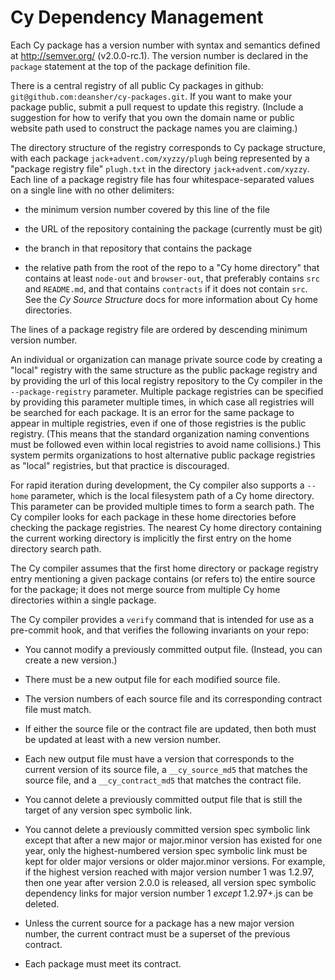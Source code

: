 Cy Dependency Management
========================

Each Cy package has a version number with syntax and semantics defined at http://semver.org/
(v2.0.0-rc.1).  The version number is declared in the `package` statement at the top of the package
definition file.

There is a central registry of all public Cy packages in github:
`git@github.com:deansher/cy-packages.git`.  If you want to make your package public, submit a pull
request to update this registry.  (Include a suggestion for how to verify that you own the domain
name or public website path used to construct the package names you are claiming.)

The directory structure of the registry corresponds to Cy package structure, with each package
`jack+advent.com/xyzzy/plugh` being represented by a "package registry file" `plugh.txt` in the
directory `jack+advent.com/xyzzy`. Each line of a package registry file has four
whitespace-separated values on a single line with no other delimiters:

* the minimum version number covered by this line of the file

* the URL of the repository containing the package (currently must be git)

* the branch in that repository that contains the package

* the relative path from the root of the repo to a "Cy home directory" that contains at least
  `node-out` and `browser-out`, that preferably contains `src` and `README.md`, and that contains
  `contracts` if it does not contain `src`.  See the *Cy Source Structure* docs for more 
  information about Cy home directories.

The lines of a package registry file are ordered by descending minimum version number.

An individual or organization can manage private source code by creating a "local" registry with the
same structure as the public package registry and by providing the url of this local registry
repository to the Cy compiler in the `--package-registry` parameter.  Multiple package registries
can be specified by providing this parameter multiple times, in which case all registries will be
searched for each package.  It is an error for the same package to appear in multiple registries,
even if one of those registries is the public registry.  (This means that the standard organization
naming conventions must be followed even within local registries to avoid name collisions.)  This
system permits organizations to host alternative public package registries as "local" registries,
but that practice is discouraged.

For rapid iteration during development, the Cy compiler also supports a `--home` parameter, which is
the local filesystem path of a Cy home directory.  This parameter can be provided multiple times to
form a search path.  The Cy compiler looks for each package in these home directories before
checking the package registries.  The nearest Cy home directory containing the current working
directory is implicitly the first entry on the home directory search path.

The Cy compiler assumes that the first home directory or package registry entry mentioning a given
package contains (or refers to) the entire source for the package; it does not merge source from
multiple Cy home directories within a single package.

The Cy compiler provides a `verify` command that is intended for use as a pre-commit hook,
and that verifies the following invariants on your repo:

* You cannot modify a previously committed output file.  (Instead, you can create a new version.)

* There must be a new output file for each modified source file.

* The version numbers of each source file and its corresponding contract file must match.

* If either the source file or the contract file are updated, then both must be updated
  at least with a new version number.

* Each new output file must have a version that corresponds to the current version of its source
  file, a `__cy_source_md5` that matches the source file, and a `__cy_contract_md5` that matches
  the contract file.

* You cannot delete a previously committed output file that is still the target of any
  version spec symbolic link.

* You cannot delete a previously committed version spec symbolic link except that after a new
  major or major.minor version has existed for one year, only the highest-numbered version
  spec symbolic link must be kept for older major versions or older major.minor versions.
  For example, if the highest version reached with major version number 1 was 1.2.97, then
  one year after version 2.0.0 is released, all version spec symbolic dependency links for
  major version number 1 *except* 1.2.97+.js can be deleted.

* Unless the current source for a package has a new major version number, the current contract must
  be a superset of the previous contract.

* Each package must meet its contract.
